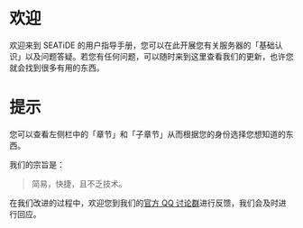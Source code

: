 # 欢迎

欢迎来到 SEATiDE 的用户指导手册，您可以在此开展您有关服务器的「基础认识」以及问题答疑。若您有任何问题，可以随时来到这里查看我们的更新，也许您就会找到很多有用的东西。

# 提示

您可以查看左侧栏中的「章节」和「子章节」从而根据您的身份选择您想知道的东西。

我们的宗旨是：

> 简易，快捷，且不乏技术。

在我们改进的过程中，欢迎您到我们的[官方 QQ 讨论群](///shang.qq.com/wpa/qunwpa?idkey=94baac31c62cb7ea6828c197f46ee0314f15a5c6607269c6be3e105d649a29f3)进行反馈，我们会及时进行回应。



